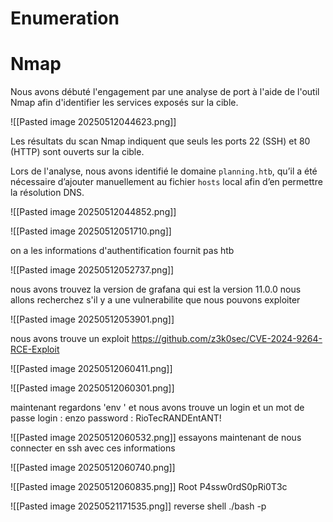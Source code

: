 # Enumeration 
# Nmap 
Nous avons débuté l'engagement par une analyse de port à l'aide de l'outil Nmap afin d'identifier les services exposés sur la cible.

![[Pasted image 20250512044623.png]]

Les résultats du scan Nmap indiquent que seuls les ports 22 (SSH) et 80 (HTTP) sont ouverts sur la cible.

Lors de l'analyse, nous avons identifié le domaine `planning.htb`, qu’il a été nécessaire d’ajouter manuellement au fichier `hosts` local afin d’en permettre la résolution DNS.

![[Pasted image 20250512044852.png]]



![[Pasted image 20250512051710.png]]

on a les informations d'authentification fournit pas htb 

![[Pasted image 20250512052737.png]]


nous avons trouvez la version de grafana  qui est la version 11.0.0 nous allons recherchez s'il y a une vulnerabilite que nous pouvons exploiter 

![[Pasted image 20250512053901.png]]

nous avons trouve un exploit 
https://github.com/z3k0sec/CVE-2024-9264-RCE-Exploit

![[Pasted image 20250512060411.png]]


![[Pasted image 20250512060301.png]]

maintenant regardons 'env ' et nous avons trouve un login et un mot de passe 
login : enzo
password : RioTecRANDEntANT!

![[Pasted image 20250512060532.png]] essayons maintenant de nous connecter en ssh avec ces informations 


![[Pasted image 20250512060740.png]]

![[Pasted image 20250512060835.png]]
 Root 
P4ssw0rdS0pRi0T3c

![[Pasted image 20250521171535.png]]
reverse shell 
./bash -p